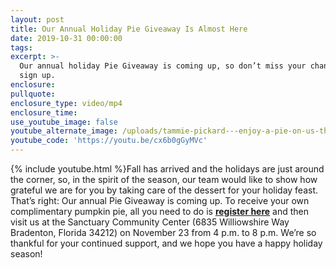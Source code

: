 ```yaml
---
layout: post
title: Our Annual Holiday Pie Giveaway Is Almost Here
date: 2019-10-31 00:00:00
tags:
excerpt: >-
  Our annual holiday Pie Giveaway is coming up, so don’t miss your chance to
  sign up.
enclosure:
pullquote:
enclosure_type: video/mp4
enclosure_time:
use_youtube_image: false
youtube_alternate_image: /uploads/tammie-pickard---enjoy-a-pie-on-us-this-holiday-season-youtube.jpg
youtube_code: 'https://youtu.be/cx6b0gGyMVc'
---
```


{% include youtube.html %}Fall has arrived and the holidays are just around the corner, so, in the spirit of the season, our team would like to show how grateful we are for you by taking care of the dessert for your holiday feast. That’s right: Our annual Pie Giveaway is coming up. To receive your own complimentary pumpkin pie, all you need to do is <u><strong><a target="_blank" href="https://www.eventbrite.com/e/our-annual-holiday-pie-giveaway-is-almost-here-tickets-80295174027">register here</a></strong></u> and then visit us at the Sanctuary Community Center (6835 Williowshire Way Bradenton, Florida 34212) on November 23 from 4 p.m. to 8 p.m. We’re so thankful for your continued support, and we hope you have a happy holiday season\!